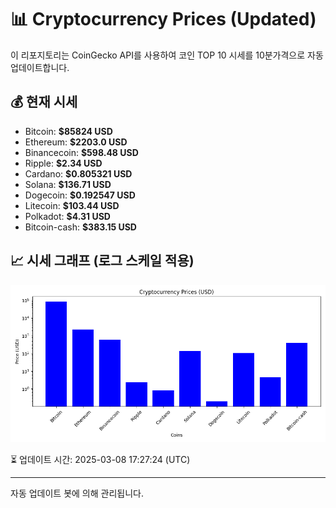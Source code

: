 
# 📊 Cryptocurrency Prices (Updated)

이 리포지토리는 CoinGecko API를 사용하여 코인 TOP 10 시세를 10분가격으로 자동 업데이트합니다.

## 💰 현재 시세
- Bitcoin: **$85824 USD**
- Ethereum: **$2203.0 USD**
- Binancecoin: **$598.48 USD**
- Ripple: **$2.34 USD**
- Cardano: **$0.805321 USD**
- Solana: **$136.71 USD**
- Dogecoin: **$0.192547 USD**
- Litecoin: **$103.44 USD**
- Polkadot: **$4.31 USD**
- Bitcoin-cash: **$383.15 USD**

## 📈 시세 그래프 (로그 스케일 적용)
![Crypto Prices](crypto_prices.png)

⏳ 업데이트 시간: 2025-03-08 17:27:24 (UTC)

---
자동 업데이트 봇에 의해 관리됩니다.
